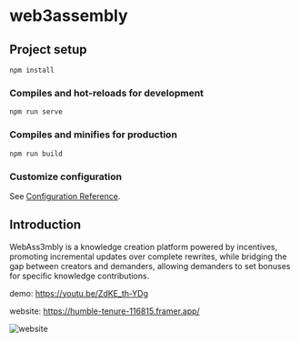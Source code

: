 # web3assembly

## Project setup
```
npm install
```

### Compiles and hot-reloads for development
```
npm run serve
```

### Compiles and minifies for production
```
npm run build
```

### Customize configuration
See [Configuration Reference](https://cli.vuejs.org/config/).

## Introduction
WebAss3mbly is a knowledge creation platform powered by incentives, promoting incremental updates over complete rewrites, while bridging the gap between creators and demanders, allowing demanders to set bonuses for specific knowledge contributions.

demo: https://youtu.be/ZdKE_th-YDg

website: https://humble-tenure-116815.framer.app/

![website](https://github.com/Willy-Qiu/hackathon-2023-winter/assets/139307665/4f5690a7-91ba-4802-9e97-293911397fc4)
